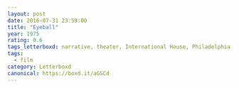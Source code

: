 ```yaml
---
layout: post 
date: 2016-07-31 23:59:00
title: "Eyeball"
year: 1975
rating: 0.6
tags_letterboxd: narrative, theater, International House, Philadelphia, Leah, Exhumed Films
tags:
  - film
category: Letterboxd
canonical: https://boxd.it/aGSCd
---
```

